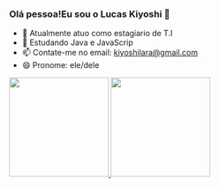 ### Olá pessoa!Eu sou o Lucas Kiyoshi 👋

- 🔭 Atualmente atuo como estagiario de T.I
- 🌱 Estudando Java e JavaScrip
- 📫 Contate-me no email: kiyoshilara@gmail.com
- 😄 Pronome: ele/dele

<div>
  <a href="https://github.com/LucasKiyoshi">
    <img height="180em" src="https://github-readme-stats.vercel.app/api?username=LucasKiyoshi&show_icons=true%theme=dark&include_all_comits=true&count_private=true"/>
         <img height="180em" src="https://github-readme-stats.vercel.app/api/top=langs/?username=LucasKiyoshi$layout=compact&langs_count=168theme=dark"/>
 </div>
